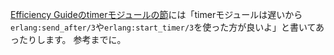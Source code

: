 [Efficiency Guideのtimerモジュールの節](http://erlang.org/doc/efficiency_guide/commoncaveats.html#id62889)には「timerモジュールは遅いから`erlang:send_after/3`や`erlang:start_timer/3`を使った方が良いよ」と書いてあったりします。
参考までに。
